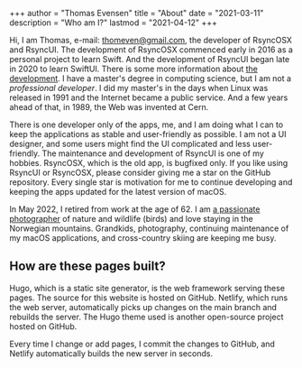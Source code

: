 +++
author = "Thomas Evensen"
title = "About"
date = "2021-03-11"
description = "Who am I?"
lastmod = "2021-04-12"
+++

Hi, I am Thomas, e-mail: <thomeven@gmail.com>, the developer of RsyncOSX and RsyncUI. The development of RsyncOSX commenced early in 2016 as a personal project to learn Swift. And the development of RsyncUI began late in 2020 to learn SwiftUI. There is some more information about [the development](/post/built/). I have a master's degree in computing science, but I am not a *professional developer*. I did my master's in the days when Linux was released in 1991 and the Internet became a public service. And a few years ahead of that, in 1989, the Web was invented at Cern.

There is one developer only of the apps, me, and I am doing what I can to keep the applications as stable and user-friendly as possible. I am not a UI designer, and some users might find the UI complicated and less user-friendly. The maintenance and development of RsyncUI is one of my hobbies. RsyncOSX, which is the old app, is bugfixed only.  If you like using RsyncUI  or RsyncOSX, please consider giving me a star on the GitHub repository. Every single star is motivation for me to continue developing and keeping the apps updated for the latest version of macOS.

In May 2022, I retired from work at the age of 62. I am [a passionate photographer](https://photosbythomas.netlify.app) of nature and wildlife (birds) and love staying in the Norwegian mountains. Grandkids, photography, continuing maintenance of my macOS applications, and cross-country skiing are keeping me busy.

## How are these pages built?

Hugo, which is a static site generator, is the web framework serving these pages. The source for this website is hosted on GitHub. Netlify, which runs the web server, automatically picks up changes on the main branch and rebuilds the server. The Hugo theme used is another open-source project hosted on GitHub.

Every time I change or add pages, I commit the changes to GitHub, and Netlify automatically builds the new server in seconds.
